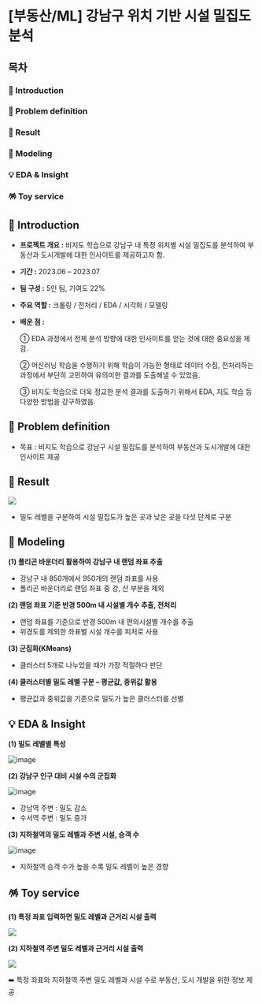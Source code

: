 # [부동산/ML] 강남구 위치 기반 시설 밀집도 분석


## 목차

### 📖 Introduction
### 🔧 Problem definition
### 📝 Result
### 🤖 Modeling
### 💡 EDA & Insight
### 🪅 Toy service



##  📖 Introduction


- __프로젝트 개요 :__ 비지도 학습으로 강남구 내 특정 위치별 시설 밀집도를 분석하여 부동산과 도시개발에 대한 인사이트를 제공하고자 함.

- __기간 :__ 2023.06 – 2023.07

- __팀 구성 :__ 5인 팀, 기여도 22%

- __주요 역할 :__ 크롤링 / 전처리 / EDA / 시각화 / 모델링

- __배운 점 :__

  ① EDA 과정에서 전체 분석 방향에 대한 인사이트를 얻는 것에
대한 중요성을 체감.

  ② 머신러닝 학습을 수행하기 위해 학습이 가능한 형태로 데이터
수집, 전처리하는 과정에서 부단히 고민하여 유의미한 결과를
도출해낼 수 있었음.

  ③ 비지도 학습으로 더욱 정교한 분석 결과를 도출하기 위해서
EDA, 지도 학습 등 다양한 방법을 강구하였음.



## 🔧 Problem definition

- 목표 : 비지도 학습으로 강남구 시설 밀집도를 분석하여 부동산과 도시개발에 대한 인사이트 제공

## 📝 Result

![](https://velog.velcdn.com/images/hsty94/post/21240a99-a481-4f06-a92e-1fd4b42e7f38/image.png)

- 밀도 레벨을 구분하여 시설 밀집도가 높은 곳과 낮은 곳을 다섯 단계로 구분

## 🤖 Modeling

__(1) 폴리곤 바운더리 활용하여 강남구 내 랜덤 좌표 추출__

- 강남구 내 850개에서 950개의 랜덤 좌표를 사용
- 폴리곤 바운더리로 랜덤 좌표 중 강, 산 부분을 제외

__(2) 랜덤 좌표 기준 반경 500m 내 시설별 개수 추출, 전처리__

- 랜덤 좌표를 기준으로 반경 500m 내 편의시설별 개수를 추출
- 위경도를 제외한 좌표별 시설 개수를 피처로 사용

__(3) 군집화(KMeans)__

- 클러스터 5개로 나누었을 때가 가장 적절하다 판단

__(4) 클러스터별 밀도 레벨 구분 – 평균값, 중위값 활용__

- 평균값과 중위값을 기준으로 밀도가 높은 클러스터를 선별


## 💡 EDA & Insight

__(1) 밀도 레벨별 특성__

![image](https://github.com/taeyoongit/zerobase_ML_project/assets/135580777/07475725-4443-4782-8502-7e5325bb1f6c)

__(2) 강남구 인구 대비 시설 수의 군집화__


![image](https://github.com/taeyoongit/zerobase_ML_project/assets/135580777/ba50c821-3582-49dc-966d-bd01a9b0ab00)


- 강남역 주변 : 밀도 감소
- 수서역 주변 : 밀도 증가

__(3) 지하철역의 밀도 레벨과 주변 시설, 승객 수__


![image](https://github.com/taeyoongit/zerobase_ML_project/assets/135580777/ceea8962-a2f3-4703-96a2-6b0ee6fb8709)


- 지하철역 승객 수가 높을 수록 밀도 레벨이 높은 경향


## 🪅 Toy service

__(1) 특정 좌표 입력하면 밀도 레벨과 근거리 시설 출력__

![](https://velog.velcdn.com/images/hsty94/post/3408c992-f21f-43b1-8301-bb4a28c638ac/image.png)

__(2) 지하철역 주변 밀도 레벨과 근거리 시설 출력__

![](https://velog.velcdn.com/images/hsty94/post/2cb5ad72-a1b0-4884-afba-bca02f0e9158/image.png)

➡️ 특정 좌표와 지하철역 주변 밀도 레벨과 시설 수로 부동산, 도시 개발을 위한 정보 제공

